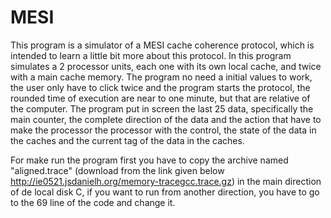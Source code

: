 # MESI
This program is a simulator of a MESI cache coherence protocol, which is intended to learn a little bit more about this protocol. In this program simulates a 2 processor units, each one with its own local cache, and twice with a main cache memory.
The program no need a initial values to work, the user only have to click twice and the program starts the protocol, the rounded time of execution are near to one minute, but that are relative of the computer.
The program put in screen the last 25 data, specifically the main counter, the complete direction of the data and the action that have to make the processor the processor with the control, the state of the data in the caches and the current tag of the data in the caches.

For make run the program first you have to copy the archive named "aligned.trace" (download from the link given below  http://ie0521.jsdanielh.org/memory-tracegcc.trace.gz) in the main direction of de local disk C, if you want to run from another direction, you have to go to the 69 line of the code and change it.
